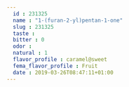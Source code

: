 ```yaml
---
  id : 231325
  name : "1-(furan-2-yl)pentan-1-one"
  slug : 231325
  taste : 
  bitter : 0
  odor : 
  natural : 1
  flavor_profile : caramel@sweet
  fema_flavor_profile : Fruit
  date : 2019-03-26T08:47:11+01:00
---
```



